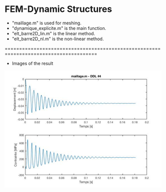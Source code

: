 # FEM-Dynamic Structures
* "maillage.m" is used for meshing.
* "dynamique_explicite.m" is the main function.
* "elt_barre2D_lin.m" is the linear method.
* "elt_barre2D_nl.m" is the non-linear method.

======================================================================================

* Images of the result

![](http://github.com/yangyou95/FEM-Dynamic-Structures/raw/master/stress_and_deplacement.jpg)

